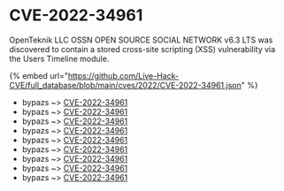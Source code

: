 # CVE-2022-34961

OpenTeknik LLC OSSN OPEN SOURCE SOCIAL NETWORK v6.3 LTS was discovered to contain a stored cross-site scripting (XSS) vulnerability via the Users Timeline module.

{% embed url="https://github.com/Live-Hack-CVE/full_database/blob/main/cves/2022/CVE-2022-34961.json" %}


* bypazs ~> [CVE-2022-34961](https://www.alice-snow.ru/2022/database/cve-2022-34961/cve-2022-34961-bypazs)
* bypazs ~> [CVE-2022-34961](https://www.alice-snow.ru/2022/database/cve-2022-34961/cve-2022-34961-bypazs)
* bypazs ~> [CVE-2022-34961](https://www.alice-snow.ru/2022/database/cve-2022-34961/cve-2022-34961-bypazs)
* bypazs ~> [CVE-2022-34961](https://www.alice-snow.ru/2022/database/cve-2022-34961/cve-2022-34961-bypazs)
* bypazs ~> [CVE-2022-34961](https://www.alice-snow.ru/2022/database/cve-2022-34961/cve-2022-34961-bypazs)
* bypazs ~> [CVE-2022-34961](https://www.alice-snow.ru/2022/database/cve-2022-34961/cve-2022-34961-bypazs)
* bypazs ~> [CVE-2022-34961](https://www.alice-snow.ru/2022/database/cve-2022-34961/cve-2022-34961-bypazs)
* bypazs ~> [CVE-2022-34961](https://www.alice-snow.ru/2022/database/cve-2022-34961/cve-2022-34961-bypazs)
* bypazs ~> [CVE-2022-34961](https://www.alice-snow.ru/2022/database/cve-2022-34961/cve-2022-34961-bypazs)